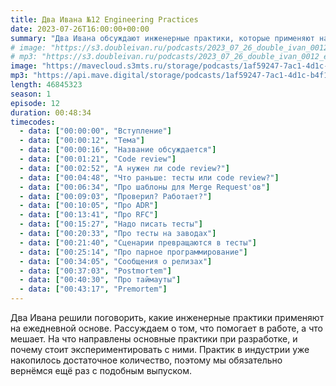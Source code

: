 ```yaml
---
title: Два Ивана №12 Engineering Practices
date: 2023-07-26T16:00:00+00:00
summary: "Два Ивана обсуждают инженерные практики, которые применяют на ежедневной основе"
# image: "https://s3.doubleivan.ru/podcasts/2023_07_26_double_ivan_0012_engineering_practices_ng.jpg"
# mp3: "https://s3.doubleivan.ru/podcasts/2023_07_26_double_ivan_0012_engineering_practices.mp3"
image: "https://mavecloud.s3mts.ru/storage/podcasts/1af59247-7ac1-4d1c-b4f1-fd950f3daf15/images/8facd6fa-2747-4fbc-b833-0d75fc206662.jpg"
mp3: "https://api.mave.digital/storage/podcasts/1af59247-7ac1-4d1c-b4f1-fd950f3daf15/episodes/8facd6fa-2747-4fbc-b833-0d75fc206662.mp3"
length: 46845323
season: 1
episode: 12
duration: 00:48:34
timecodes:
  - data: ["00:00:00", "Вступление"]
  - data: ["00:00:12", "Тема"]
  - data: ["00:00:16", "Название обсуждается"]
  - data: ["00:01:21", "Code review"]
  - data: ["00:02:52", "А нужен ли code review?"]
  - data: ["00:04:48", "Что раньше: тесты или code review?"]
  - data: ["00:06:34", "Про шаблоны для Merge Request'ов"]
  - data: ["00:09:03", "Проверил? Работает?"]
  - data: ["00:10:05", "Про ADR"]
  - data: ["00:13:41", "Про RFC"]
  - data: ["00:15:27", "Надо писать тесты"]
  - data: ["00:20:33", "Про тесты на заводах"]
  - data: ["00:21:40", "Сценарии превращаются в тесты"]
  - data: ["00:25:14", "Про парное программирование"]
  - data: ["00:34:05", "Сообщения о релизах"]
  - data: ["00:37:03", "Postmortem"]
  - data: ["00:40:30", "Про таймауты"]
  - data: ["00:43:17", "Premortem"]
---
```


Два Ивана решили поговорить, какие инженерные практики применяют на ежедневной основе. Рассуждаем о том, что помогает в работе, а что мешает. На что направлены основные практики при разработке, и почему стоит экспериментировать с ними. Практик в индустрии уже накопилось достаточное количество, поэтому мы обязательно вернёмся ещё раз с подобным выпуском.

 
